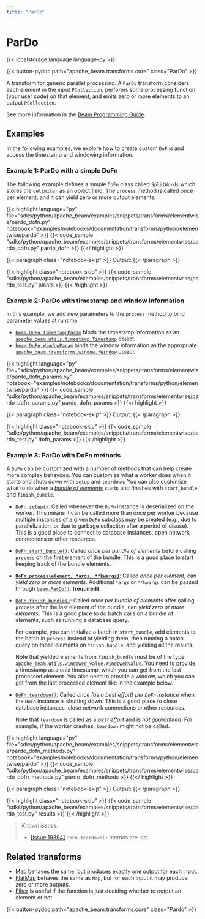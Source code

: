 ```yaml
---
title: "ParDo"
---
```

<!--
Licensed under the Apache License, Version 2.0 (the "License");
you may not use this file except in compliance with the License.
You may obtain a copy of the License at

http://www.apache.org/licenses/LICENSE-2.0

Unless required by applicable law or agreed to in writing, software
distributed under the License is distributed on an "AS IS" BASIS,
WITHOUT WARRANTIES OR CONDITIONS OF ANY KIND, either express or implied.
See the License for the specific language governing permissions and
limitations under the License.
-->

# ParDo

{{< localstorage language language-py >}}

{{< button-pydoc path="apache_beam.transforms.core" class="ParDo" >}}

A transform for generic parallel processing.
A `ParDo` transform considers each element in the input `PCollection`,
performs some processing function (your user code) on that element,
and emits zero or more elements to an output `PCollection`.

See more information in the
[Beam Programming Guide](/documentation/programming-guide/#pardo).

## Examples

In the following examples, we explore how to create custom `DoFn`s and access
the timestamp and windowing information.

### Example 1: ParDo with a simple DoFn

The following example defines a simple `DoFn` class called `SplitWords`
which stores the `delimiter` as an object field.
The `process` method is called once per element,
and it can yield zero or more output elements.

{{< highlight language="py" file="sdks/python/apache_beam/examples/snippets/transforms/elementwise/pardo_dofn.py"
  notebook="examples/notebooks/documentation/transforms/python/elementwise/pardo" >}}
{{< code_sample "sdks/python/apache_beam/examples/snippets/transforms/elementwise/pardo_dofn.py" pardo_dofn >}}
{{</ highlight >}}

{{< paragraph class="notebook-skip" >}}
Output:
{{< /paragraph >}}

{{< highlight class="notebook-skip" >}}
{{< code_sample "sdks/python/apache_beam/examples/snippets/transforms/elementwise/pardo_test.py" plants >}}
{{< /highlight >}}

### Example 2: ParDo with timestamp and window information

In this example, we add new parameters to the `process` method to bind parameter values at runtime.

* [`beam.DoFn.TimestampParam`](https://beam.apache.org/releases/pydoc/current/apache_beam.transforms.core.html#apache_beam.transforms.core.DoFn.TimestampParam)
  binds the timestamp information as an
  [`apache_beam.utils.timestamp.Timestamp`](https://beam.apache.org/releases/pydoc/current/apache_beam.utils.timestamp.html#apache_beam.utils.timestamp.Timestamp)
  object.
* [`beam.DoFn.WindowParam`](https://beam.apache.org/releases/pydoc/current/apache_beam.transforms.core.html#apache_beam.transforms.core.DoFn.WindowParam)
  binds the window information as the appropriate
  [`apache_beam.transforms.window.*Window`](https://beam.apache.org/releases/pydoc/current/apache_beam.transforms.window.html)
  object.

{{< highlight language="py" file="sdks/python/apache_beam/examples/snippets/transforms/elementwise/pardo_dofn_params.py"
  notebook="examples/notebooks/documentation/transforms/python/elementwise/pardo" >}}
{{< code_sample "sdks/python/apache_beam/examples/snippets/transforms/elementwise/pardo_dofn_params.py" pardo_dofn_params >}}
{{</ highlight >}}

{{< paragraph class="notebook-skip" >}}
Output:
{{< /paragraph >}}

{{< highlight class="notebook-skip" >}}
{{< code_sample "sdks/python/apache_beam/examples/snippets/transforms/elementwise/pardo_test.py" dofn_params >}}
{{< /highlight >}}

### Example 3: ParDo with DoFn methods

A [`DoFn`](https://beam.apache.org/releases/pydoc/current/apache_beam.transforms.core.html#apache_beam.transforms.core.DoFn)
can be customized with a number of methods that can help create more complex behaviors.
You can customize what a worker does when it starts and shuts down with `setup` and `teardown`.
You can also customize what to do when a
[*bundle of elements*](/documentation/runtime/model/#bundling-and-persistence)
starts and finishes with `start_bundle` and `finish_bundle`.

* [`DoFn.setup()`](https://beam.apache.org/releases/pydoc/current/apache_beam.transforms.core.html#apache_beam.transforms.core.DoFn.setup):
  Called whenever the `DoFn` instance is deserialized on the worker. This means it can be called more than once per worker because
  multiple instances of a given `DoFn` subclass may be created (e.g., due to parallelization, or due to garbage collection after a period
  of disuse).
  This is a good place to connect to database instances, open network connections or other resources.

* [`DoFn.start_bundle()`](https://beam.apache.org/releases/pydoc/current/apache_beam.transforms.core.html#apache_beam.transforms.core.DoFn.start_bundle):
  Called *once per bundle of elements* before calling `process` on the first element of the bundle.
  This is a good place to start keeping track of the bundle elements.

* [**`DoFn.process(element, *args, **kwargs)`**](https://beam.apache.org/releases/pydoc/current/apache_beam.transforms.core.html#apache_beam.transforms.core.DoFn.process):
  Called *once per element*, can *yield zero or more elements*.
  Additional `*args` or `**kwargs` can be passed through
  [`beam.ParDo()`](https://beam.apache.org/releases/pydoc/current/apache_beam.transforms.core.html#apache_beam.transforms.core.ParDo).
  **[required]**

* [`DoFn.finish_bundle()`](https://beam.apache.org/releases/pydoc/current/apache_beam.transforms.core.html#apache_beam.transforms.core.DoFn.finish_bundle):
  Called *once per bundle of elements* after calling `process` after the last element of the bundle,
  can *yield zero or more elements*. This is a good place to do batch calls on a bundle of elements,
  such as running a database query.

  For example, you can initialize a batch in `start_bundle`,
  add elements to the batch in `process` instead of yielding them,
  then running a batch query on those elements on `finish_bundle`, and yielding all the results.

  Note that yielded elements from `finish_bundle` must be of the type
  [`apache_beam.utils.windowed_value.WindowedValue`](https://github.com/apache/beam/blob/master/sdks/python/apache_beam/utils/windowed_value.py).
  You need to provide a timestamp as a unix timestamp, which you can get from the last processed element.
  You also need to provide a window, which you can get from the last processed element like in the example below.

* [`DoFn.teardown()`](https://beam.apache.org/releases/pydoc/current/apache_beam.transforms.core.html#apache_beam.transforms.core.DoFn.teardown):
  Called *once (as a best effort) per `DoFn` instance* when the `DoFn` instance is shutting down.
  This is a good place to close database instances, close network connections or other resources.

  Note that `teardown` is called as a *best effort* and is *not guaranteed*.
  For example, if the worker crashes, `teardown` might not be called.

{{< highlight language="py" file="sdks/python/apache_beam/examples/snippets/transforms/elementwise/pardo_dofn_methods.py"
  notebook="examples/notebooks/documentation/transforms/python/elementwise/pardo" >}}
{{< code_sample "sdks/python/apache_beam/examples/snippets/transforms/elementwise/pardo_dofn_methods.py" pardo_dofn_methods >}}
{{</ highlight >}}

{{< paragraph class="notebook-skip" >}}
Output:
{{< /paragraph >}}

{{< highlight class="notebook-skip" >}}
{{< code_sample "sdks/python/apache_beam/examples/snippets/transforms/elementwise/pardo_test.py" results >}}
{{< /highlight >}}

> *Known issues:*
>
> * [[Issue 19394]](https://github.com/apache/beam/issues/19394)
>   `DoFn.teardown()` metrics are lost.

## Related transforms

* [Map](/documentation/transforms/python/elementwise/map) behaves the same, but produces exactly one output for each input.
* [FlatMap](/documentation/transforms/python/elementwise/flatmap) behaves the same as `Map`,
  but for each input it may produce zero or more outputs.
* [Filter](/documentation/transforms/python/elementwise/filter) is useful if the function is just
  deciding whether to output an element or not.

{{< button-pydoc path="apache_beam.transforms.core" class="Pardo" >}}
